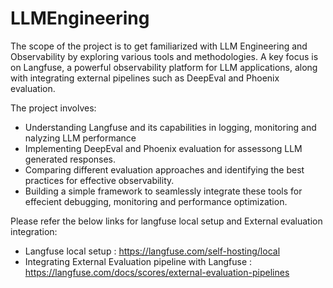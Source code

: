 # LLMEngineering

The scope of the project is to get familiarized with LLM Engineering and Observability by exploring various tools and methodologies.
A key focus is on Langfuse, a powerful observability platform for LLM applications, along with integrating external pipelines such as DeepEval and Phoenix evaluation.


The project involves:
* Understanding Langfuse and its capabilities in logging, monitoring and nalyzing LLM performance
* Implementing DeepEval and Phoenix evaluation for assessong LLM generated responses.
* Comparing different evaluation approaches and identifying the best practices for effective observability.
* Building a simple framework to seamlessly integrate these tools for effecient debugging, monitoring and performance optimization.


Please refer the below links for langfuse local setup and External evaluation integration:
* Langfuse local setup : https://langfuse.com/self-hosting/local
* Integrating External Evaluation pipeline with Langfuse : https://langfuse.com/docs/scores/external-evaluation-pipelines
